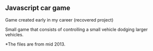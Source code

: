 ## Javascript car game

Game created early in my career (recovered project)

Small game that consists of controlling a small vehicle dodging larger vehicles.

*The files are from mid 2013.
